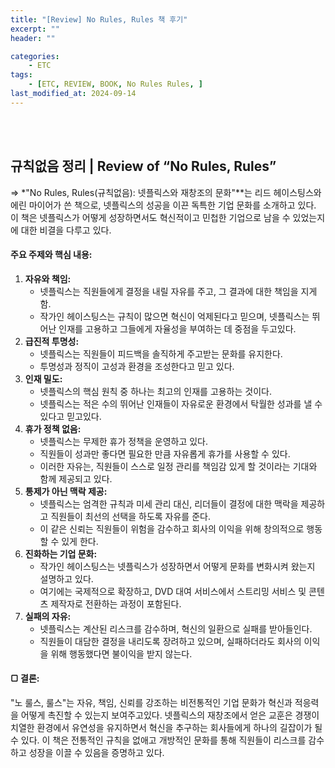 ```yaml
---
title: "[Review] No Rules, Rules 책 후기"
excerpt: ""
header: ""

categories:
    - ETC
tags:
    - [ETC, REVIEW, BOOK, No Rules Rules, ]
last_modified_at: 2024-09-14
---
```

<br><br>


## 규칙없음 정리 | Review of “No Rules, Rules”


⇒ *"No Rules, Rules(규칙없음): 넷플릭스와 재창조의 문화"**는 리드 헤이스팅스와 에린 마이어가 쓴 책으로, 넷플릭스의 성공을 이끈 독특한 기업 문화를 소개하고 있다. 이 책은 넷플릭스가 어떻게 성장하면서도 혁신적이고 민첩한 기업으로 남을 수 있었는지에 대한 비결을 다루고 있다.



#### 주요 주제와 핵심 내용:

1. **자유와 책임:**
	- 넷플릭스는 직원들에게 결정을 내릴 자유를 주고, 그 결과에 대한 책임을 지게 함.
	- 작가인 헤이스팅스는 규칙이 많으면 혁신이 억제된다고 믿으며, 넷플릭스는 뛰어난 인재를 고용하고 그들에게 자율성을 부여하는 데 중점을 두고있다.
2. **급진적 투명성:**
	- 넷플릭스는 직원들이 피드백을 솔직하게 주고받는 문화를 유지한다.
	- 투명성과 정직이 고성과 환경을 조성한다고 믿고 있다.
3. **인재 밀도:**
	- 넷플릭스의 핵심 원칙 중 하나는 최고의 인재를 고용하는 것이다.
	- 넷플릭스는 적은 수의 뛰어난 인재들이 자유로운 환경에서 탁월한 성과를 낼 수 있다고 믿고있다.
4. **휴가 정책 없음:**
	- 넷플릭스는 무제한 휴가 정책을 운영하고 있다.
	- 직원들이 성과만 좋다면 필요한 만큼 자유롭게 휴가를 사용할 수 있다.
	- 이러한 자유는, 직원들이 스스로 일정 관리를 책임감 있게 할 것이라는 기대와 함께 제공되고 있다.
5. **통제가 아닌 맥락 제공:**
	- 넷플릭스는 엄격한 규칙과 미세 관리 대신, 리더들이 결정에 대한 맥락을 제공하고 직원들이 최선의 선택을 하도록 자유를 준다.
	- 이 같은 신뢰는 직원들이 위험을 감수하고 회사의 이익을 위해 창의적으로 행동할 수 있게 한다.
6. **진화하는 기업 문화:**
	- 작가인 헤이스팅스는 넷플릭스가 성장하면서 어떻게 문화를 변화시켜 왔는지 설명하고 있다.
	- 여기에는 국제적으로 확장하고, DVD 대여 서비스에서 스트리밍 서비스 및 콘텐츠 제작자로 전환하는 과정이 포함된다.
7. **실패의 자유:**
	- 넷플릭스는 계산된 리스크를 감수하며, 혁신의 일환으로 실패를 받아들인다.
	- 직원들이 대담한 결정을 내리도록 장려하고 있으며, 실패하더라도 회사의 이익을 위해 행동했다면 불이익을 받지 않는다.


#### ▢ 결론:


"노 룰스, 룰스"는 자유, 책임, 신뢰를 강조하는 비전통적인 기업 문화가 혁신과 적응력을 어떻게 촉진할 수 있는지 보여주고있다. 넷플릭스의 재창조에서 얻은 교훈은 경쟁이 치열한 환경에서 유연성을 유지하면서 혁신을 추구하는 회사들에게 하나의 길잡이가 될 수 있다. 이 책은 전통적인 규칙을 없애고 개방적인 문화를 통해 직원들이 리스크를 감수하고 성장을 이끌 수 있음을 증명하고 있다.

